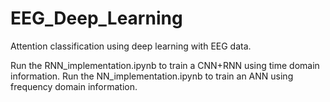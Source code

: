 # EEG_Deep_Learning
Attention classification using deep learning with EEG data.

Run the RNN_implementation.ipynb to train a CNN+RNN using time domain information.
Run the NN_implementation.ipynb to train an ANN using frequency domain information.
